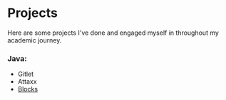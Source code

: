 # Projects

Here are some projects I've done and engaged myself in throughout my academic journey.

### Java:

- Gitlet
- Attaxx
- [Blocks](https://github.com/ajb283/Blocks)
